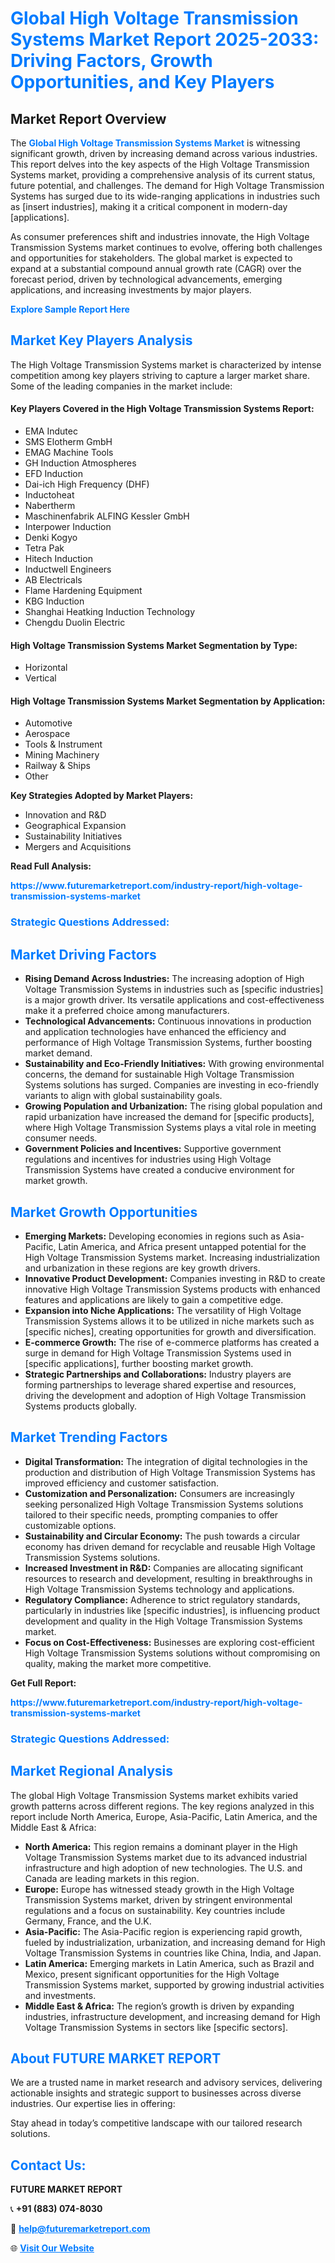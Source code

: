<h1 style="color: #007BFF;">Global High Voltage Transmission Systems Market Report 2025-2033: Driving Factors, Growth Opportunities, and Key Players</h1>

<section id="overview">
<h2>Market Report Overview</h2>
<p>The <a href="https://www.futuremarketreport.com/industry-report/high-voltage-transmission-systems-market" style="color: #007BFF; text-decoration: none;"><strong>Global High Voltage Transmission Systems Market</strong></a> is witnessing significant growth, driven by increasing demand across various industries. This report delves into the key aspects of the High Voltage Transmission Systems market, providing a comprehensive analysis of its current status, future potential, and challenges. The demand for High Voltage Transmission Systems has surged due to its wide-ranging applications in industries such as [insert industries], making it a critical component in modern-day [applications].</p>
<p>As consumer preferences shift and industries innovate, the High Voltage Transmission Systems market continues to evolve, offering both challenges and opportunities for stakeholders. The global market is expected to expand at a substantial compound annual growth rate (CAGR) over the forecast period, driven by technological advancements, emerging applications, and increasing investments by major players.</p>
</section>

<section id="overview">
<p><a href="https://www.futuremarketreport.com/request-sample/reportId=33563" style="color: #007BFF; text-decoration: none;"><strong>Explore Sample Report Here</strong></a></p>
</section>

<section id="key-players">
<h2 style="color: #007BFF;">Market Key Players Analysis</h2>
<p>The High Voltage Transmission Systems market is characterized by intense competition among key players striving to capture a larger market share. Some of the leading companies in the market include:</p>
<h4>Key Players Covered in the High Voltage Transmission Systems Report:</h4>
<ul><li>EMA Indutec</li><li>SMS Elotherm GmbH</li><li>EMAG Machine Tools</li><li>GH Induction Atmospheres</li><li>EFD Induction</li><li>Dai-ich High Frequency (DHF)</li><li>Inductoheat</li><li>Nabertherm</li><li>Maschinenfabrik ALFING Kessler GmbH</li><li>Interpower Induction</li><li>Denki Kogyo</li><li>Tetra Pak</li><li>Hitech Induction</li><li>Inductwell Engineers</li><li>AB Electricals</li><li>Flame Hardening Equipment</li><li>KBG Induction</li><li>Shanghai Heatking Induction Technology</li><li>Chengdu Duolin Electric</li></ul>
<h4>High Voltage Transmission Systems Market Segmentation by Type:</h4>
<ul><li>Horizontal</li><li>Vertical</li></ul>

<h4>High Voltage Transmission Systems Market Segmentation by Application:</h4>
<ul><li>Automotive</li><li>Aerospace</li><li>Tools &amp; Instrument</li><li>Mining Machinery</li><li>Railway &amp; Ships</li><li>Other</li></ul>
<p><strong>Key Strategies Adopted by Market Players:</strong></p>
<ul>
<li>Innovation and R&D</li>
<li>Geographical Expansion</li>
<li>Sustainability Initiatives</li>
<li>Mergers and Acquisitions</li>
</ul>
</section>

<section>
<p><strong>Read Full Analysis: </strong></p><a href="https://www.futuremarketreport.com/industry-report/high-voltage-transmission-systems-market" style="color: #007BFF; text-decoration: none;"><strong>https://www.futuremarketreport.com/industry-report/high-voltage-transmission-systems-market</strong></a>
<h3 style="color: #007BFF;">Strategic Questions Addressed:</h3>
</section>

<section id="driving-factors">
<h2 style="color: #007BFF;">Market Driving Factors</h2>
<ul>
<li><strong>Rising Demand Across Industries:</strong> The increasing adoption of High Voltage Transmission Systems in industries such as [specific industries] is a major growth driver. Its versatile applications and cost-effectiveness make it a preferred choice among manufacturers.</li>
<li><strong>Technological Advancements:</strong> Continuous innovations in production and application technologies have enhanced the efficiency and performance of High Voltage Transmission Systems, further boosting market demand.</li>
<li><strong>Sustainability and Eco-Friendly Initiatives:</strong> With growing environmental concerns, the demand for sustainable High Voltage Transmission Systems solutions has surged. Companies are investing in eco-friendly variants to align with global sustainability goals.</li>
<li><strong>Growing Population and Urbanization:</strong> The rising global population and rapid urbanization have increased the demand for [specific products], where High Voltage Transmission Systems plays a vital role in meeting consumer needs.</li>
<li><strong>Government Policies and Incentives:</strong> Supportive government regulations and incentives for industries using High Voltage Transmission Systems have created a conducive environment for market growth.</li>
</ul>
</section>

<section id="growth-opportunities">
<h2 style="color: #007BFF;">Market Growth Opportunities</h2>
<ul>
<li><strong>Emerging Markets:</strong> Developing economies in regions such as Asia-Pacific, Latin America, and Africa present untapped potential for the High Voltage Transmission Systems market. Increasing industrialization and urbanization in these regions are key growth drivers.</li>
<li><strong>Innovative Product Development:</strong> Companies investing in R&D to create innovative High Voltage Transmission Systems products with enhanced features and applications are likely to gain a competitive edge.</li>
<li><strong>Expansion into Niche Applications:</strong> The versatility of High Voltage Transmission Systems allows it to be utilized in niche markets such as [specific niches], creating opportunities for growth and diversification.</li>
<li><strong>E-commerce Growth:</strong> The rise of e-commerce platforms has created a surge in demand for High Voltage Transmission Systems used in [specific applications], further boosting market growth.</li>
<li><strong>Strategic Partnerships and Collaborations:</strong> Industry players are forming partnerships to leverage shared expertise and resources, driving the development and adoption of High Voltage Transmission Systems products globally.</li>
</ul>
</section>

<section id="trending-factors">
<h2 style="color: #007BFF;">Market Trending Factors</h2>
<ul>
<li><strong>Digital Transformation:</strong> The integration of digital technologies in the production and distribution of High Voltage Transmission Systems has improved efficiency and customer satisfaction.</li>
<li><strong>Customization and Personalization:</strong> Consumers are increasingly seeking personalized High Voltage Transmission Systems solutions tailored to their specific needs, prompting companies to offer customizable options.</li>
<li><strong>Sustainability and Circular Economy:</strong> The push towards a circular economy has driven demand for recyclable and reusable High Voltage Transmission Systems solutions.</li>
<li><strong>Increased Investment in R&D:</strong> Companies are allocating significant resources to research and development, resulting in breakthroughs in High Voltage Transmission Systems technology and applications.</li>
<li><strong>Regulatory Compliance:</strong> Adherence to strict regulatory standards, particularly in industries like [specific industries], is influencing product development and quality in the High Voltage Transmission Systems market.</li>
<li><strong>Focus on Cost-Effectiveness:</strong> Businesses are exploring cost-efficient High Voltage Transmission Systems solutions without compromising on quality, making the market more competitive.</li>
</ul>
</section>

<section>
<p><strong>Get Full Report: </strong></p><a href="https://www.futuremarketreport.com/industry-report/high-voltage-transmission-systems-market" style="color: #007BFF; text-decoration: none;"><strong>https://www.futuremarketreport.com/industry-report/high-voltage-transmission-systems-market</strong></a>
<h3 style="color: #007BFF;">Strategic Questions Addressed:</h3>
</section>


<section id="regional-analysis">
<h2 style="color: #007BFF;">Market Regional Analysis</h2>
<p>The global High Voltage Transmission Systems market exhibits varied growth patterns across different regions. The key regions analyzed in this report include North America, Europe, Asia-Pacific, Latin America, and the Middle East & Africa:</p>
<ul>
<li><strong>North America:</strong> This region remains a dominant player in the High Voltage Transmission Systems market due to its advanced industrial infrastructure and high adoption of new technologies. The U.S. and Canada are leading markets in this region.</li>
<li><strong>Europe:</strong> Europe has witnessed steady growth in the High Voltage Transmission Systems market, driven by stringent environmental regulations and a focus on sustainability. Key countries include Germany, France, and the U.K.</li>
<li><strong>Asia-Pacific:</strong> The Asia-Pacific region is experiencing rapid growth, fueled by industrialization, urbanization, and increasing demand for High Voltage Transmission Systems in countries like China, India, and Japan.</li>
<li><strong>Latin America:</strong> Emerging markets in Latin America, such as Brazil and Mexico, present significant opportunities for the High Voltage Transmission Systems market, supported by growing industrial activities and investments.</li>
<li><strong>Middle East & Africa:</strong> The region’s growth is driven by expanding industries, infrastructure development, and increasing demand for High Voltage Transmission Systems in sectors like [specific sectors].</li>
</ul>
</section>

<footer>
<h2 style="color: #007BFF;">About FUTURE MARKET REPORT</h2>
<p>We are a trusted name in market research and advisory services, delivering actionable insights and strategic support to businesses across diverse industries. Our expertise lies in offering:</p>

<p>Stay ahead in today’s competitive landscape with our tailored research solutions.</p>

<h2 style="color: #007BFF;">Contact Us:</h2>
<p><strong>FUTURE MARKET REPORT</strong></p>
<p>📞 <strong>+91 (883) 074-8030</strong></p>
<p>📧 <strong><a href="mailto:help@futuremarketreport.com" style="color: #007BFF;">help@futuremarketreport.com</a></strong></p>
<p>🌐 <strong><a href="https://www.futuremarketreport.com/" style="color: #007BFF;">Visit Our Website</a></strong></p>
</footer>
